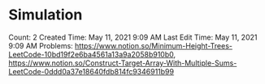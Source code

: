 # Simulation

Count: 2
Created Time: May 11, 2021 9:09 AM
Last Edit Time: May 11, 2021 9:09 AM
Problems: https://www.notion.so/Minimum-Height-Trees-LeetCode-10bd19f2e6ba4561a13a9a2058b910b0, https://www.notion.so/Construct-Target-Array-With-Multiple-Sums-LeetCode-0ddd0a37e18640fdb814fc9346911b99